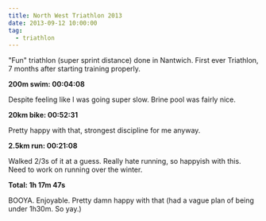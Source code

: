 ```yaml
---
title: North West Triathlon 2013
date: 2013-09-12 10:00:00
tag:
  - triathlon
---
```


"Fun" triathlon (super sprint distance) done in Nantwich. First ever Triathlon, 7 months after starting training properly.

**200m swim: 00:04:08**

Despite feeling like I was going super slow. Brine pool was fairly nice.

**20km bike: 00:52:31**

Pretty happy with that, strongest discipline for me anyway.

**2.5km run: 00:21:08**

Walked 2/3s of it at a guess. Really hate running, so happyish with this. Need to work on running over the winter.

**Total: 1h 17m 47s**

BOOYA. Enjoyable. Pretty damn happy with that (had a vague plan of being under 1h30m. So yay.)
